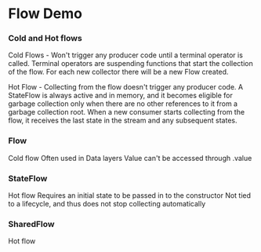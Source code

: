 # Flow Demo

### Cold and Hot flows
Cold Flows -  Won't trigger any producer code until a terminal operator is called.
Terminal operators are suspending functions that start the collection of the flow.
For each new collector there will be a new Flow created.

Hot Flow - Collecting from the flow doesn't trigger any producer code.
A StateFlow is always active and in memory, and it becomes eligible for garbage collection only when there are no other references to it from a garbage collection root.
When a new consumer starts collecting from the flow, it receives the last state in the stream and any subsequent states.

### Flow
Cold flow
Often used in Data layers
Value can't be accessed through .value

### StateFlow
Hot flow
Requires an initial state to be passed in to the constructor
Not tied to a lifecycle, and thus does not stop collecting automatically

### SharedFlow
Hot flow

